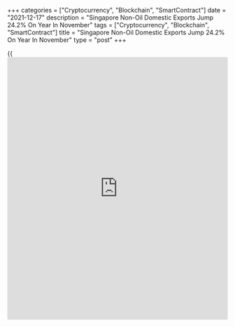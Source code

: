 +++
categories = ["Cryptocurrency", "Blockchain", "SmartContract"]
date = "2021-12-17"
description = "Singapore Non-Oil Domestic Exports Jump 24.2% On Year In November"
tags = ["Cryptocurrency", "Blockchain", "SmartContract"]
title = "Singapore Non-Oil Domestic Exports Jump 24.2% On Year In November"
type = "post"
+++

{{<iframe id="large-banner" src="https://www.bounty.group/#slide=4.0" width="100%" height="600" scrolling="no" style="border: 0px solid rgb(216, 221, 230); border-radius: 3px;">}}

The value of non-oil domestic exports in Singapore was up 24.2 percent
on year in November, Enterprise Singapore said on Friday.

That exceeded expectations for an increase of 17.3 percent and was up
from 17.9 percent in the previous month.

On a seasonally adjusted monthly basis, NODX rose 1.1 percent - again
beating forecasts for an increase of 0.2 percent following the
downwardly revised 4.1 percent gain in October (originally 4.2 percent).

NODX to the top 10 [markets][1] as a whole rose in November 2021, mainly
due to China, Taiwan and South Korea, although NODX to Thailand
declined.

For comments and feedback [contact](https://www.playgroundfx.com/contact/): editorial@rtt[news](https://www.letsplayfx.com/blog/forex-news-website/).com

[Economic News][2]

 **What parts of the world are seeing the best (and worst) economic
performances lately? Click[here][3] to check out our [Econ Scorecard][3]
and find out! See up-to-the-moment [ranking](https://www.playgroundfx.com/blog/crypto-exchange-ranking/)s for the best and worst
performers in [GDP][4], [unemployment rate][5], [inflation][6] and much
more.**

   1. www.rtt[news](https://www.letsplayfx.com/blog/forex-news-website/).com/Content/Markets.aspx
   2. www.rtt[news](https://www.letsplayfx.com/blog/forex-news-website/).com/Content/EconomicNews.aspx
   3. www.rtt[news](https://www.letsplayfx.com/blog/forex-news-website/).com/economic-scorecard/world-rank/PPI/highest-performance.aspx
   4. www.rtt[news](https://www.letsplayfx.com/blog/forex-news-website/).com/economic-scorecard/world-rank/GDP/highest-performance.aspx
   5. www.rtt[news](https://www.letsplayfx.com/blog/forex-news-website/).com/economic-scorecard/world-rank/unemployment-rate/lowest-performance.aspx
   6. www.rtt[news](https://www.letsplayfx.com/blog/forex-news-website/).com/economic-scorecard/world-rank/CPI/highest-performance.aspx